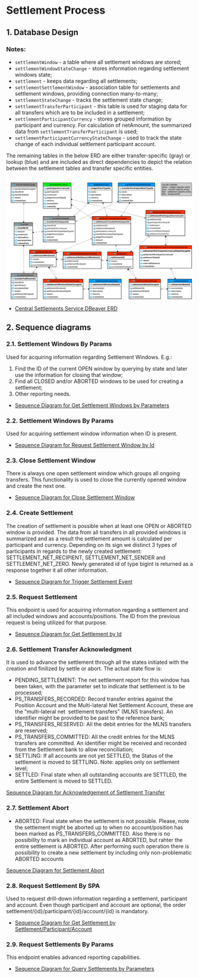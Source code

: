 # Settlement Process

## 1. Database Design

### Notes:

- `settlementWindow` - a table where all settlement windows are stored;
- `settlementWindowStateChange` - stores information regarding settlement windows state;
- `settlement` - keeps data regarding all settlements;
- `settlementSettlementWindow` - association table for settlements and settlement windows, providing connection many-to-many;
- `settlementStateChange` - tracks the settlement state change;
- `settlementTransferParticipant` - this table is used for staging data for all transfers which are to be included in a settlement;
- `settlementParticipantCurrency` - stores grouped information by participant and currency. For calculation of netAmount, the summarized data from `settlementTransferParticipant` is used;
- `settlementParticipantCurrencyStateChange` - used to track the state change of each individual settlement participant account.

The remaining tables in the below ERD are either transfer-specific (gray) or lookup (blue) and are included as direct dependencies to depict the relation between the settlement tables and transfer specific entities.

![Central Settlements. Service ERD](./assets/entities/central-settlements-db-schema.png)

* [Central Settlements Service DBeaver ERD](./assets/entities/central-settlements-db-schema-dbeaver.erd)

## 2. Sequence diagrams

### 2.1. Settlement Windows By Params

Used for acquiring information regarding Settlement Windows. E.g.:
1. Find the ID of the current OPEN window by querying by state and later use the information for closing that window;
2. Find all CLOSED and/or ABORTED windows to be used for creating a settlement;
3. Other reporting needs.
- [Sequence Diagram for Get Settlement Windows by Parameters](get-settlement-windows-by-params.md)

### 2.2. Settlement Windows By Params

Used for acquiring settlement window information when ID is present.
- [Sequence Diagram for Request Settlement Window by Id](get-settlement-window-by-id.md)

### 2.3. Close Settlement Window

There is always one open settlement window which groups all ongoing transfers. This functionality is used to close the currently opened window and create the next one.
- [Sequence Diagram for Close Settlement Window](post-close-settlement-window.md)

### 2.4. Create Settlement

The creation of settlement is possible when at least one OPEN or ABORTED window is provided. The data from all transfers in all provided windows is summarized and as a result the settlement amount is calculated per participant and currency. Depending on its sign we distinct 3 types of participants in regards to the newly created settlement: SETTLEMENT_NET_RECIPIENT, SETTLEMENT_NET_SENDER and SETTLEMENT_NET_ZERO. Newly generated id of type bigint is returned as a response together it all other information.
- [Sequence Diagram for Trigger Settlement Event](post-create-settlement.md)

### 2.5. Request Settlement

This endpoint is used for acquiring information regarding a settlement and all included windows and accounts/positions. The ID from the previous request is being utilized for that purpose.
- [Sequence Diagram for Get Settlement by Id](get-settlement-by-id.md)

### 2.6. Settlement Transfer Acknowledgment

It is used to advance the settlement through all the states initiated with the creation and finilized by settle or abort. The actual state flow is:
- PENDING_SETTLEMENT: The net settlement report for this window has been taken, with the parameter set to indicate that settlement is to be processed;
- PS_TRANSFERS_RECORDED: Record transfer entries against the Position Account and the Multi-lateral Net Settlement Account, these are the "multi-lateral net  settlement transfers" (MLNS transfers). An identifier might be provided to be past to the reference bank;
- PS_TRANSFERS_RESERVED: All the debit entries for the MLNS transfers are reserved;
- PS_TRANSFERS_COMMITTED: All the credit entries for the MLNS transfers are committed. An identifier might be received and recorded from the Settlement bank to allow reconciliation;
- SETTLING: If all accounts are not yet SETTLED, the Status of the settlement is moved to SETTLING. Note: applies only on settlement level;
- SETTLED: Final state when all outstanding accounts are SETTLED, the entire Settlement is moved to SETTLED.

[Sequence Diagram for Acknowledgement of Settlement Transfer](put-settlement-transfer-ack.md)

### 2.7. Settlement Abort

- ABORTED: Final state when the settlement is not possible. Please, note the settlement might be aborted up to when no account/position has been marked as PS_TRANSFERS_COMMITTED. Also there is no possibility to mark an individual account as ABORTED, but rahter the entire settlement is ABORTED. After performing such operation there is possibility to create a new settlement by including only non-problematic ABORTED accounts

[Sequence Diagram for Settlement Abort](put-settlement-abort.md)

### 2.8. Request Settlement By SPA

Used to request drill-down information regarding a settlement, participant and account. Even though participant and account are optional, the order settlement/{id}/participant/{id}/account/{id} is mandatory.

- [Sequence Diagram for Get Settlement by Settlement/Participant/Account](get-settlement-by-spa.md)

### 2.9. Request Settlements By Params

This endpoint enables advanced reporting capabilities.

- [Sequence Diagram for Query Settlements by Parameters](get-settlements-by-params.md)
